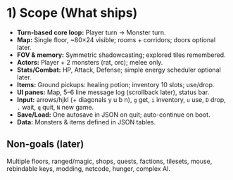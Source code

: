 # 1) Scope (What ships)

- **Turn-based core loop:** Player turn → Monster turn.
- **Map:** Single floor, ~80×24 visible; rooms + corridors; doors optional later.
- **FOV & memory:** Symmetric shadowcasting; explored tiles remembered.
- **Actors:** Player + 2 monsters (rat, orc); melee only.
- **Stats/Combat:** HP, Attack, Defense; simple energy scheduler optional later.
- **Items:** Ground pickups: healing potion; inventory 10 slots; use/drop.
- **UI panes:** Map, 5–6 line message log (scrollback later), status bar.
- **Input:** arrows/hjkl (+ diagonals y u b n), `g` get, `i` inventory, `u` use, `D` drop, `.` wait, `q` quit, `N` new game.
- **Save/Load:** One autosave in JSON on quit; auto-continue on boot.
- **Data:** Monsters & items defined in JSON tables.

## Non-goals (later)

Multiple floors, ranged/magic, shops, quests, factions, tilesets, mouse, rebindable keys, modding, netcode, hunger, complex AI.
